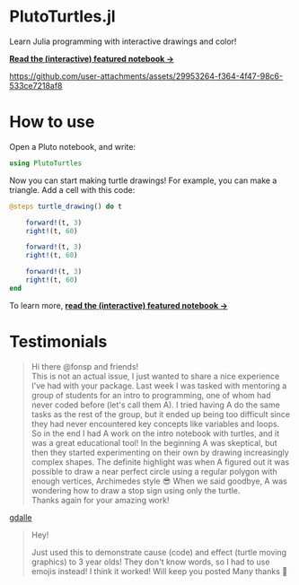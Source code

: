 # PlutoTurtles.jl

Learn Julia programming with interactive drawings and color!

[**Read the (interactive) featured notebook →**](https://featured.plutojl.org/basic/turtles.html)

https://github.com/user-attachments/assets/29953264-f364-4f47-98c6-533ce7218af8

# How to use

Open a Pluto notebook, and write:

```julia
using PlutoTurtles
```

Now you can start making turtle drawings! For example, you can make a triangle. Add a cell with this code:

```julia
@steps turtle_drawing() do t

    forward!(t, 3)
    right!(t, 60)

    forward!(t, 3)
    right!(t, 60)

    forward!(t, 3)
    right!(t, 60)
end
```

To learn more, [**read the (interactive) featured notebook →**](https://featured.plutojl.org/basic/turtles.html)

# Testimonials

> Hi there @fonsp and friends!  
> This is not an actual issue, I just wanted to share a nice experience I've had with your package. Last week I was tasked with mentoring a group of students for an intro to programming, one of whom had never coded before (let's call them A). I tried having A do the same tasks as the rest of the group, but it ended up being too difficult since they had never encountered key concepts like variables and loops.  
> So in the end I had A work on the intro notebook with turtles, and it was a great educational tool! In the beginning A was skeptical, but then they started experimenting on their own by drawing increasingly complex shapes. The definite highlight was when A figured out it was possible to draw a near perfect circle using a regular polygon with enough vertices, Archimedes style 😎 When we said goodbye, A was wondering how to draw a stop sign using only the turtle.  
> Thanks again for your amazing work!

[gdalle](https://github.com/JuliaPluto/PlutoTurtles.jl/issues/2)

> Hey!
>
> Just used this to demonstrate cause (code) and effect (turtle moving graphics) to 3 year olds!
> They don't know words, so I had to use emojis instead! I think it worked! Will keep you posted
> Many thanks 🥰

